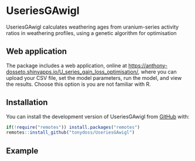 
<!-- README.md is generated from README.Rmd. Please edit that file -->

# UseriesGAwigl

<!-- badges: start -->
<!-- badges: end -->

UseriesGAwigl calculates weathering ages from uranium-series activity
ratios in weathering profiles, using a genetic algorithm for
optimisation

## Web application

The package includes a web application, online at
<https://anthony-dosseto.shinyapps.io/U_series_gain_loss_optimisation/>,
where you can upload your CSV file, set the model parameters, run the
model, and view the results. Choose this option is you are not familiar
with R.

## Installation

You can install the development version of UseriesGAwigl from
[GitHub](https://github.com/tonydoss/UseriesGAwigl) with:

``` r
if(!require("remotes")) install.packages("remotes")
remotes::install_github("tonydoss/UseriesGAwigl")
```

## Example
